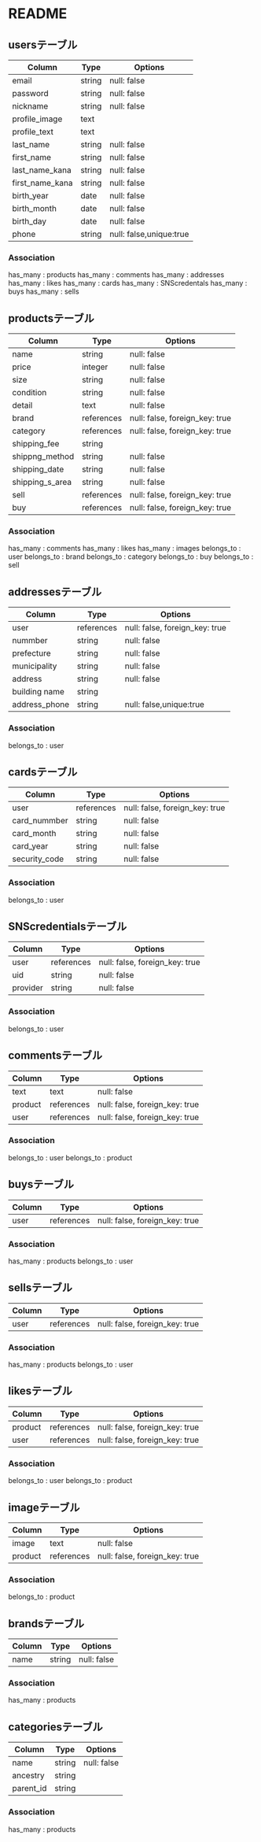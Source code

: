 # README

## usersテーブル
|Column|Type|Options|
|------|----|-------|
|email|string|null: false|
|password|string|null: false|
|nickname|string|null: false|
|profile_image|text||
|profile_text|text||
|last_name|string|null: false|
|first_name|string|null: false|
|last_name_kana|string|null: false|
|first_name_kana|string|null: false|
|birth_year|date|null: false|
|birth_month|date|null: false|
|birth_day|date|null: false|
|phone|string|null: false,unique:true|

### Association
 has_many : products
 has_many : comments
 has_many : addresses
 has_many : likes
 has_many : cards
 has_many : SNScredentals
 has_many : buys
 has_many : sells



## productsテーブル
|Column|Type|Options|
|------|----|-------|
|name|string|null: false|
|price|integer|null: false|
|size|string|null: false|
|condition|string|null: false|
|detail|text|null: false|
|brand|references|null: false, foreign_key: true|
|category|references|null: false, foreign_key: true|
|shipping_fee|string||
|shippng_method|string|null: false|
|shipping_date|string|null: false|
|shipping_s_area|string|null: false|
|sell|references|null: false, foreign_key: true|
|buy|references|null: false, foreign_key: true|

### Association
has_many : comments
has_many : likes
has_many : images
belongs_to : user
belongs_to : brand
belongs_to : category
belongs_to : buy
belongs_to : sell



## addressesテーブル
|Column|Type|Options|
|------|----|-------|
|user|references|null: false, foreign_key: true|
|nummber|string|null: false|
|prefecture|string|null: false|
|municipality|string|null: false|
|address|string|null: false|
|building name|string||
|address_phone|string|null: false,unique:true|

### Association
belongs_to : user



## cardsテーブル
|Column|Type|Options|
|------|----|-------|
|user|references|null: false, foreign_key: true|
|card_nummber|string|null: false|
|card_month|string|null: false|
|card_year|string|null: false|
|security_code|string|null: false|

### Association
belongs_to : user



## SNScredentialsテーブル
|Column|Type|Options|
|------|----|-------|
|user|references|null: false, foreign_key: true|
|uid|string|null: false|
|provider|string|null: false|

### Association
belongs_to : user



## commentsテーブル
|Column|Type|Options|
|------|----|-------|
|text|text|null: false|
|product|references|null: false, foreign_key: true|
|user|references|null: false, foreign_key: true|

### Association
belongs_to : user
belongs_to : product



## buysテーブル
|Column|Type|Options|
|------|----|-------|
|user|references|null: false, foreign_key: true|

### Association
has_many : products
belongs_to : user



## sellsテーブル
|Column|Type|Options|
|------|----|-------|
|user|references|null: false, foreign_key: true|

### Association
has_many : products
belongs_to : user



## likesテーブル
|Column|Type|Options|
|------|----|-------|
|product|references|null: false, foreign_key: true|
|user|references|null: false, foreign_key: true|

### Association
belongs_to : user
belongs_to : product



## imageテーブル
|Column|Type|Options|
|------|----|-------|
|image|text|null: false|
|product|references|null: false, foreign_key: true|

### Association
belongs_to : product



## brandsテーブル
|Column|Type|Options|
|------|----|-------|
|name|string|null: false|

### Association
has_many : products



## categoriesテーブル
|Column|Type|Options|
|------|----|-------|
|name|string|null: false|
|ancestry|string||
|parent_id|string||

### Association
has_many : products


